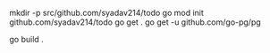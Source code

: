 mkdir -p src/github.com/syadav214/todo
go mod init github.com/syadav214/todo
go get .
go get -u github.com/go-pg/pg

go build .